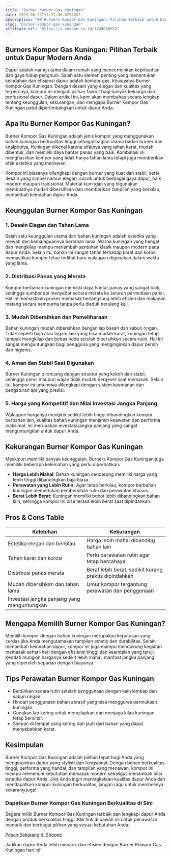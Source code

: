 ```yaml
---
title: "Burner Kompor Gas Kuningan"
date: 2025-06-23T13:57:00.029462Z
description: "## Burners Kompor Gas Kuningan: Pilihan Terbaik untuk Dapur Modern Anda..."
slug: "burner-kompor-gas-kuningan"
affiliate_url: "https://s.shopee.co.id/7V44C68VX2"
---
```

## Burners Kompor Gas Kuningan: Pilihan Terbaik untuk Dapur Modern Anda

Dapur adalah ruang utama dalam rumah yang mencerminkan kepribadian dan gaya hidup penghuni. Salah satu elemen penting yang menentukan keindahan dan efisiensi dapur adalah kompor gas, khususnya Burner Kompor Gas Kuningan. Dengan desain yang elegan dan kualitas yang terpercaya, kompor ini menjadi pilihan favorit bagi banyak keluarga dan profesional dapur. Dalam artikel ini, kami akan membahas secara lengkap tentang keunggulan, kekurangan, dan mengapa Burner Kompor Gas Kuningan patut dipertimbangkan untuk dapur Anda.

## Apa Itu Burner Kompor Gas Kuningan?

Burner Kompor Gas Kuningan adalah jenis kompor yang menggunakan bahan kuningan berkualitas tinggi sebagai bagian utama badan burner dan knalpotnya. Kuningan dikenal karena sifatnya yang tahan karat, mudah dibentuk, dan memiliki daya hantar panas yang baik. Kombinasi ini menghasilkan kompor yang tidak hanya tahan lama tetapi juga memberikan efek estetika yang menawan.

Kompor ini biasanya dilengkapi dengan burner yang kuat dan stabil, serta desain yang simpel namun elegan, cocok untuk berbagai gaya dapur, baik modern maupun tradisional. Material kuningan yang digunakan membuatnya mudah dibersihkan dan memberikan tampilan yang berkilau, menambah keindahan dapur Anda.

## Keunggulan Burner Kompor Gas Kuningan

### 1. Desain Elegan dan Tahan Lama

Salah satu keunggulan utama dari bahan kuningan adalah estetika yang mewah dan kemampuannya bertahan lama. Warna kuningan yang hangat dan mengkilap mampu menambah sentuhan klasik maupun modern pada dapur Anda. Selain itu, bahan ini sangat tahan terhadap karat dan korosi, memastikan kompor tetap terlihat baru walaupun digunakan dalam waktu yang lama.

### 2. Distribusi Panas yang Merata

Kompor berbahan kuningan memiliki daya hantar panas yang sangat baik, sehingga sumber api menyebar secara merata ke seluruh permukaan panci. Hal ini memastikan proses memasak berlangsung lebih efisien dan makanan matang secara sempurna tanpa perlu diaduk berulang kali.

### 3. Mudah Dibersihkan dan Pemeliharaan

Bahan kuningan mudah dibersihkan dengan lap basah dan sabun ringan. Tidak seperti baja atau logam lain yang bisa mudah karat, kuningan tetap tampak mengkilap dan bebas noda setelah dibersihkan secara rutin. Hal ini sangat menguntungkan bagi pengguna yang menginginkan dapur bersih dan higienis.

### 4. Aman dan Stabil Saat Digunakan

Burner Kuningan dirancang dengan struktur yang kokoh dan stabil, sehingga panci maupun wajan tidak mudah bergeser saat memasak. Selain itu, kompor ini umumnya dilengkapi dengan sistem keamanan dan pengaturan api yang presisi.

### 5. Harga yang Kompetitif dan Nilai Investasi Jangka Panjang

Walaupun harganya mungkin sedikit lebih tinggi dibandingkan kompor berbahan lain, kualitas bahan kuningan menjamin keawetan dan performa maksimal. Ini merupakan investasi jangka panjang yang sangat menguntungkan untuk dapur Anda.

## Kekurangan Burner Kompor Gas Kuningan

Meskipun memiliki banyak keunggulan, Burners Kompor Gas Kuningan juga memiliki beberapa kelemahan yang perlu diperhatikan:

- **Harga Lebih Mahal:** Bahan kuningan cenderung memiliki harga yang lebih tinggi dibandingkan baja biasa.
- **Perawatan yang Lebih Rutin:** Agar tetap berkilau, kompor berbahan kuningan memerlukan pembersihan rutin dan perawatan khusus.
- **Berat Lebih Berat:** Kuningan memiliki bobot lebih dibandingkan bahan lain, sehingga kompor ini bisa terasa lebih berat saat dipindahkan.

## Pros & Cons Table

| Kelebihan                                              | Kekurangan                                               |
|---------------------------------------------------------|----------------------------------------------------------|
| Estetika elegan dan berkilau                            | Harga lebih mahal dibanding bahan lain                  |
| Tahan karat dan korosi                                 | Perlu perawatan rutin agar tetap bercahaya             |
| Distribusi panas merata                                | Berat lebih berat, sedikit kurang praktis dipindahkan |
| Mudah dibersihkan dan tahan lama                       | Umur kompor tergantung perawatan dan penggunaan       |
| Investasi jangka panjang yang menguntungkan           |                                                         |

## Mengapa Memilih Burner Kompor Gas Kuningan?

Memilih kompor dengan bahan kuningan merupakan keputusan yang cerdas jika Anda mengutamakan tampilan estetis dan durabilitas. Selain menambah keindahan dapur, kompor ini juga mampu mendukung kegiatan memasak sehari-hari dengan efisiensi tinggi dan keandalan yang teruji. Kendati mungkin harganya sedikit lebih mahal, manfaat jangka panjang yang diperoleh sepadan dengan biayanya.

## Tips Perawatan Burner Kompor Gas Kuningan

- Bersihkan secara rutin setelah penggunaan dengan kain lembap dan sabun ringan.
- Hindari penggunaan bahan abrasif yang bisa menggores permukaan kuningan.
- Gunakan lap kering untuk mengilapkan dan menjaga kilau kuningan tetap bersinar.
- Simpan di tempat yang kering dan jauh dari bahan yang dapat menyebabkan karat.

## Kesimpulan

Burner Kompor Gas Kuningan adalah pilihan tepat bagi Anda yang menginginkan dapur yang stylish dan fungsional. Dengan bahan berkualitas tinggi, performa yang handal, dan tampilan yang menawan, kompor ini mampu memenuhi kebutuhan memasak modern sekaligus menambah nilai estetika dapur Anda. Jika Anda ingin meningkatkan kualitas dapur Anda dan mendapatkan kompor kuningan berkualitas, jangan ragu untuk membelinya sekarang juga!

### Dapatkan Burner Kompor Gas Kuningan Berkualitas di Sini

Segera miliki Burner Kompor Gas Kuningan terbaik dan lengkapi dapur Anda dengan produk berkualitas tinggi. Klik link di bawah ini untuk penawaran menarik dan berbagai pilihan yang sesuai kebutuhan Anda:

[Pesan Sekarang di Shopee](https://s.shopee.co.id/7V44C68VX2)

Jadikan dapur Anda lebih menarik dan efisien dengan Burner Kompor Gas Kuningan hari ini!